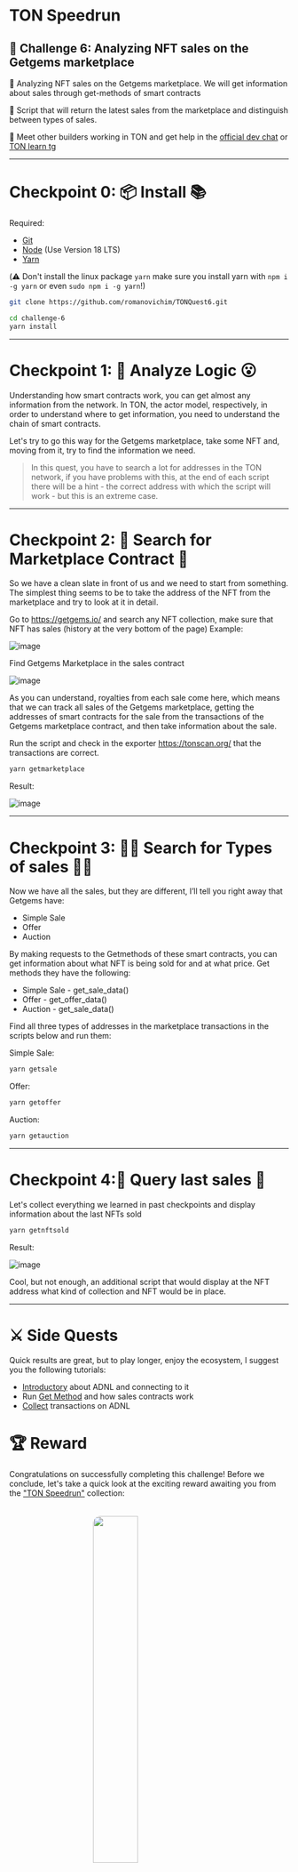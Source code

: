 # TON Speedrun 

## 🚩 Challenge 6: Analyzing NFT sales on the Getgems marketplace

🎫 Analyzing NFT sales on the Getgems marketplace. We will get information about sales through get-methods of smart contracts

🌟 Script that will return the latest sales from the marketplace and distinguish between types of sales.

💬 Meet other builders working in TON and get help in the [official dev chat](https://t.me/tondev_eng) or [TON learn tg](https://t.me/ton_learn)

---

# Checkpoint 0:  📦 Install 📚

Required: 
* [Git](https://git-scm.com/downloads)
* [Node](https://nodejs.org/en/download/) (Use Version 18 LTS)
* [Yarn](https://classic.yarnpkg.com/en/docs/install/#mac-stable)

(⚠️ Don't install the linux package `yarn` make sure you install yarn with `npm i -g yarn` or even `sudo npm i -g yarn`!)

```sh
git clone https://github.com/romanovichim/TONQuest6.git
```
```sh
cd challenge-6
yarn install
```
---


# Checkpoint 1: 🔬 Analyze Logic 😮

Understanding how smart contracts work, you can get almost any information from the network. In TON, the actor model, respectively, in order to understand where to get information, you need to understand the chain of smart contracts.

Let's try to go this way for the Getgems marketplace, take some NFT and, moving from it, try to find the information we need.


> In this quest, you have to search a lot for addresses in the TON network, if you have problems with this, at the end of each script there will be a hint - the correct address with which the script will work - but this is an extreme case.

---

# Checkpoint 2: 📡 Search for Marketplace Contract 📡

So we have a clean slate in front of us and we need to start from something. The simplest thing seems to be to take the address of the NFT from the marketplace and try to look at it in detail.

Go to https://getgems.io/ and search any NFT collection, make sure that NFT has sales (history at the very bottom of the page)
Example:

![image](https://user-images.githubusercontent.com/18370291/255934735-e85211b6-93cf-4eef-a307-dac828f2e10e.png)


Find Getgems Marketplace in the sales contract

![image](https://user-images.githubusercontent.com/18370291/255934320-03f1ca5c-4379-4444-aca0-d81be13aa50d.png)

As you can understand, royalties from each sale come here, which means that we can track all sales of the Getgems marketplace, getting the addresses of smart contracts for the sale from the transactions of the Getgems marketplace contract, and then take information about the sale. 

Run the script and check in the exporter https://tonscan.org/ that the transactions are correct.


```sh
yarn getmarketplace
```
Result:

![image](https://user-images.githubusercontent.com/18370291/256162939-064223c3-c25e-47ea-86bf-36d9cd80b13c.png)

---

# Checkpoint 3: 👩‍🚀 Search for Types of sales 👩‍🚀

Now we have all the sales, but they are different, I’ll tell you right away that Getgems have:
- Simple Sale
- Offer
- Auction

By making requests to the Getmethods of these smart contracts, you can get information about what NFT is being sold for and at what price. Get methods they have the following:

- Simple Sale - get_sale_data()
- Offer - get_offer_data()
- Auction - get_sale_data()

Find all three types of addresses in the marketplace transactions in the scripts below and run them:

Simple Sale:

```sh
yarn getsale
```

Offer:

```sh
yarn getoffer
```

Auction:

```sh
yarn getauction
```

---

# Checkpoint 4:🎩  Query last sales  🎩

Let's collect everything we learned in past checkpoints and display information about the last NFTs sold

```sh
yarn getnftsold
```

Result:

![image](https://user-images.githubusercontent.com/18370291/256186681-0325df41-8fa2-4e90-9747-cbbea13ff3b5.png)


Cool, but not enough, an additional script that would display at the NFT address what kind of collection and NFT would be in place.

---


# ⚔️ Side Quests

Quick results are great, but to play longer, enjoy the ecosystem, I suggest you the following tutorials:
- [Introductory](https://github.com/romanovichim/TonFunClessons_Eng/blob/main/lessons/requests/ADNL/adnlintro.md) about ADNL and connecting to it
- Run [Get Method](https://github.com/romanovichim/TonFunClessons_Eng/blob/main/lessons/requests/ADNL/adnlgetsale.md) and how sales contracts work 
- [Collect](https://github.com/romanovichim/TonFunClessons_Eng/blob/main/lessons/requests/ADNL/adnltxes.md) transactions on ADNL


# 🏆 Reward 

Congratulations on successfully completing this challenge! Before we conclude, let's take a quick look at the exciting reward awaiting you from the <a target="_blank" href="https://getgems.io/collection/EQCHmSDdqcpV7EWe0BCsj6ZbH-3z6mKWJSeVEUHmfEug-ONQ">"TON Speedrun"</a> collection:

<img style="border-radius: 10pt; margin: 25pt auto; display: block;" width="40%" src="https://ton-devrel.s3.eu-central-1.amazonaws.com/tonspeedrun/4/image.jpg">

Ready to claim your reward? Simply scan the QR code below or click <a href="https://app.tonkeeper.com/transfer/EQCZ52LU4PsK71IVjn4Ur599R4ZdsnT9ToAEqysot628BEdo?bin=te6cckEBAQEABgAACAO1o4ONN9pt&amount=50000000">here</a>:

<img src="https://i.imgur.com/ObSPlQl.png" alt="QR-code" style="width: 30%;"/>
